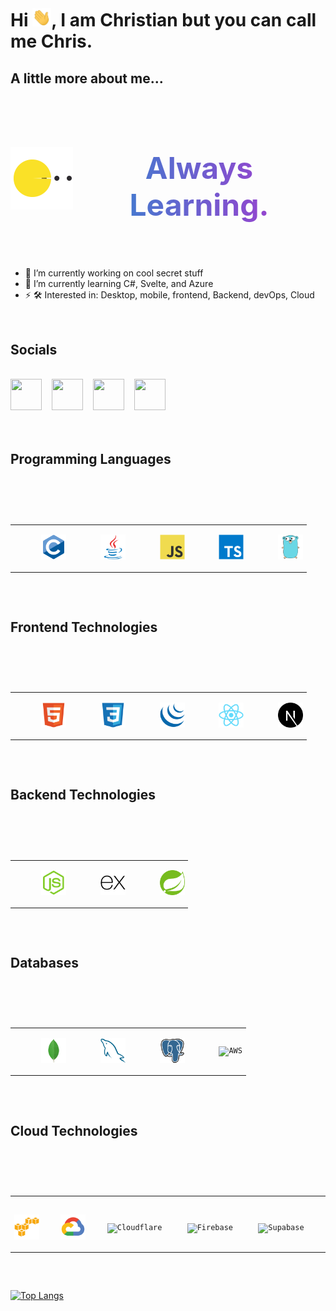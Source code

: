 <br>

# Hi <img src="https://raw.githubusercontent.com/ABSphreak/ABSphreak/master/gifs/Hi.gif" width="30px">, I am Christian but you can call me Chris.


## A little more about me...

<br>

<div align="center" style="display:flex; flex-direction:row; align-items:center; ">
	<img src="https://raw.githubusercontent.com/Aniket965/Aniket965/master/pacman.svg?sanitize=true" width="100" height="100">
  <h2 style="font-size: 3rem; font-weight: bold; background: #278CCF;
background: linear-gradient(to right, #278CCF 0%, #B430CF 100%);
-webkit-background-clip: text;
-webkit-text-fill-color: transparent;
">Always Learning.</h2> 
</div>

<br>

- 🔭 I’m currently working on cool secret stuff
- 🌱 I’m currently learning C#, Svelte, and Azure
- ⚡ 🛠 Interested in: Desktop, mobile, frontend, Backend, devOps, Cloud
<!-- - 👯 I’m looking to collaborate on ... -->
<!-- - 🤔 I’m looking for help with ... -->
<!-- - 💬 Ask me about ... -->
<!-- - 📫 How to reach me: ... -->
<!-- - 😄 Pronouns: ... -->
<!-- - ⚡ Fun fact: ... -->

<br>


## Socials


<br>

<div style="display:flex; flex-direction:row; align-items:center; ">
  <a href="https://www.linkedin.com/in/chrisciokler/">
    <img src="https://cdn.svgporn.com/logos/linkedin-icon.svg" width="50" height="50">
  </a>
  <a href="https://twitter.com/Aniket965" style="margin-left: 1rem;">
    <img src="https://cdn.svgporn.com/logos/twitter.svg" width="50" height="50">
  </a>
  <a href="https://www.instagram.com/aniket965/" style="margin-left: 1rem;">
    <img src="https://cdn.svgporn.com/logos/facebook.svg" width="50" height="50">
  </a>
  <a href="https://www.facebook.com/aniket965/" style="margin-left: 1rem;">
    <img src="https://cdn.svgporn.com/logos/instagram-icon.svg" width="50" height="50">
  </a>
</div>

<br>
<br>

## Programming Languages


<br>

<code>
<table>
  <tr>
    <td>
      <img src="https://raw.githubusercontent.com/devicons/devicon/master/icons/c/c-original.svg" alt="C" width="40" height="40"/>
    </td>
    <td>
      <img src="https://raw.githubusercontent.com/devicons/devicon/master/icons/java/java-original.svg" alt="Java" width="40" height="40"/>
    </td>
    <td>
      <img src="https://raw.githubusercontent.com/devicons/devicon/master/icons/javascript/javascript-original.svg" alt="JavaScript" width="40" height="40"/>
    </td>
    <td>
      <img src="https://raw.githubusercontent.com/devicons/devicon/master/icons/typescript/typescript-original.svg" alt="TypeScript" width="40" height="40"/>
    </td>
    <td>
      <img src="https://raw.githubusercontent.com/devicons/devicon/master/icons/go/go-original.svg" alt="Go" width="40" height="40"/>
    </td>
  </tr>
  <tr>
</table>
</code>

<br>

## Frontend Technologies


<br>

<code>
<table>
  <tr>
    <td>
      <img src="https://raw.githubusercontent.com/devicons/devicon/master/icons/html5/html5-original.svg" alt="HTML5" width="40" height="40"/>
    </td>
    <td>
      <img src="https://raw.githubusercontent.com/devicons/devicon/master/icons/css3/css3-original.svg" alt="CSS3" width="40" height="40"/>
    </td>
    <td>
      <img src="https://raw.githubusercontent.com/devicons/devicon/master/icons/jquery/jquery-original.svg" alt="React-Native" width="40" height="40"/>
    </td>
    <td>
      <img src="https://raw.githubusercontent.com/devicons/devicon/master/icons/react/react-original.svg" alt="React" width="40" height="40"/>
    </td>
    <td>
      <img src="https://raw.githubusercontent.com/devicons/devicon/master/icons/nextjs/nextjs-original.svg" alt="Nextjs" width="40" height="40"/>
    </td>
  </tr>
  <tr>
</table>
</code>

<br>


## Backend Technologies


<br>

<code>
<table>
  <tr>
    <td>
      <img src="https://raw.githubusercontent.com/devicons/devicon/master/icons/nodejs/nodejs-original.svg" alt="Nodejs" width="40" height="40"/>
    </td>
    <td>
      <img src="https://raw.githubusercontent.com/devicons/devicon/master/icons/express/express-original.svg" alt="Express" width="40" height="40"/>
    </td>
    <td>
      <img src="https://raw.githubusercontent.com/devicons/devicon/master/icons/spring/spring-original.svg" alt="Spring" width="40" height="40"/>
    </td>
  </tr>
  <tr>
</table>
</code>

<br>


## Databases


<br>

<code>
<table>
  <tr>
    <td>
      <img src="https://raw.githubusercontent.com/devicons/devicon/master/icons/mongodb/mongodb-original.svg" alt="MongoDB" width="40" height="40"/>
    </td>
    <td>
      <img src="https://raw.githubusercontent.com/devicons/devicon/master/icons/mysql/mysql-original.svg" alt="MySQL" width="40" height="40"/>
    </td>
    <td>
      <img src="https://raw.githubusercontent.com/devicons/devicon/master/icons/postgresql/postgresql-original.svg" alt="PostgreSQL" width="40" height="40"/>
    </td>
    <td>
      <img src="https://cdn.svgporn.com/logos/aws-dynamodb.svg" alt="AWS" width="40" height="40"/>
    </td>
  </tr>
  <tr>
</table>
</code>

<br>


## Cloud Technologies


<br>

<code>
<table>
  <tr>
    <td>
      <img src="https://raw.githubusercontent.com/devicons/devicon/master/icons/amazonwebservices/amazonwebservices-original.svg" alt="AWS" width="40" height="40"/>
    </td>
    <td>
      <img src="https://raw.githubusercontent.com/devicons/devicon/master/icons/googlecloud/googlecloud-original.svg" alt="GCP" width="40" height="40"/>
    </td>
    <td>
      <img src="https://cdn.svgporn.com/logos/cloudflare.svg" alt="Cloudflare" width="40" height="40"/>
    </td>
    <td>
      <img src="https://cdn.svgporn.com/logos/firebase.svg" alt="Firebase" width="40" height="40"/>
    </td>
    <td>
      <img src="https://cdn.svgporn.com/logos/supabase-icon.svg" alt="Supabase" width="40" height="40"/>
    </td>
  </tr>
  <tr>
</table>
</code>

<br>


[![Top Langs](https://github-readme-stats.vercel.app/api/top-langs/?username=chrisciokler&layout=compact)](https://github.com/chrisciokler/github-readme-stats)
